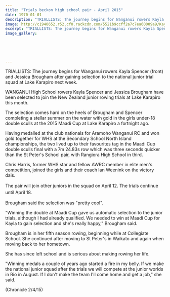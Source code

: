 ```yaml
---
title: "Trials beckon high school pair - April 2015"
date: 1970-01-01
description: "TRIALLISTS: The journey begins for Wanganui rowers Kayla Spencer (front) Jessica Brougham after gaining selection to the national junior trial squad at Lake Karapiro..."
image: http://c1940652.r52.cf0.rackcdn.com/5521b9ccff2a7c7ea60009a9/KaylaSpencerJessicaBrougham.jpg
excerpt: "TRIALLISTS: The journey begins for Wanganui rowers Kayla Spencer (front) Jessica Brougham after gaining selection to the national junior trial squad at Lake Karapiro."
image_gallery:
    
    
    
    
    
---
```


<p>TRIALLISTS: The journey begins for Wanganui rowers Kayla Spencer (front) and Jessica Brougham after gaining selection to the national junior trial squad at Lake Karapiro next week.</p>
<p>WANGANUI High School rowers Kayla Spencer and Jessica Brougham have been selected to join the New Zealand junior rowing trials at Lake Karapiro this month.</p>
<p>The selection comes hard on the heels of Brougham and Spencer completing a stellar summer on the water with gold in the girls under-18 double sculls at the 2015 Maadi Cup at Lake Karapiro a fortnight ago.</p>
<p>Having medalled at the club nationals for Aramoho Wanganui RC and won gold together for WHS at the Secondary School North Island championships, the two lived up to their favourites tag in the Maadi Cup double sculls final with a 7m 24.83s row which was three seconds quicker than the St Peter's School pair, with Rangiora High School in third.</p>
<p>Chris Harris, former WHS star and fellow AWRC member in elite men's competition, joined the girls and their coach Ian Weenink on the victory dais.</p>
<p><span style="line-height: 1.5;">The pair will join other juniors in the squad on April 12. The trials continue until April 18.</span></p>
<p>Brougham said the selection was "pretty cool".</p>
<p>"Winning the double at Maadi Cup gave us automatic selection to the junior trials, although I had already qualified. We needed to win at Maadi Cup for Kayla to gain selection and she's really happy," Brougham said.</p>
<p>Brougham is in her fifth season rowing, beginning while at Collegiate School. She continued after moving to St Peter's in Waikato and again when moving back to her hometown.</p>
<p>She has since left school and is serious about making rowing her life.</p>
<p>"Winning medals a couple of years ago started a fire in my belly. If we make the national junior squad after the trials we will compete at the junior worlds in Rio in August. If I don't make the team I'll come home and get a job," she said.</p>
<p>(Chronicle 2/4/15)</p>

